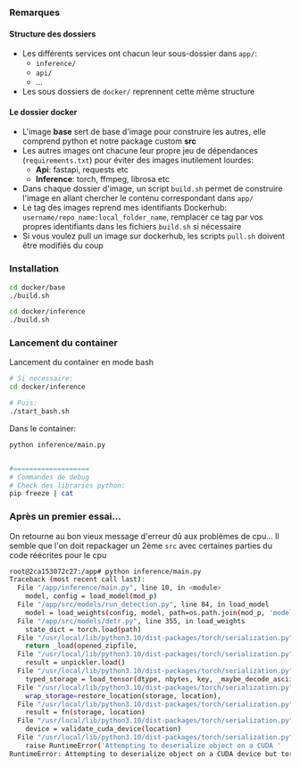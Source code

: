 

### Remarques

#### Structure des dossiers
- Les différents services ont chacun leur sous-dossier dans `app/`:
  - `inference/`
  -  `api/`
  -  ...
- Les sous dossiers de `docker/` reprennent cette même structure


#### Le dossier docker
- L'image **base** sert de base d'image pour construire les autres, elle comprend python et notre package custom **src**
- Les autres images ont chacune leur propre jeu de dépendances (`requirements.txt`) pour éviter des images inutilement lourdes:
  - **Api**: fastapi, requests etc
  - **Inference**: torch, ffmpeg, librosa etc
- Dans chaque dossier d'image, un script `build.sh` permet de construire l'image en allant chercher le contenu correspondant dans `app/`
- Le tag des images reprend mes identifiants Dockerhub: `username/repo_name:local_folder_name`, remplacer ce tag par vos propres identifiants dans les fichiers `build.sh` si nécessaire
- Si vous voulez pull un image sur dockerhub, les scripts `pull.sh` doivent être modifiés du coup


### Installation

```bash
cd docker/base
./build.sh

cd docker/inference
./build.sh

```

### Lancement du container
Lancement du container en mode bash

```bash
# Si necessaire:
cd docker/inference

# Puis:
./start_bash.sh

```

Dans le container:
```bash
python inference/main.py


#===================
# Commandes de debug
# Check des libraries python:
pip freeze | cat


```



### Après un premier essai...
On retourne au bon vieux message d'erreur dû aux problèmes de cpu... 
Il semble que l'on doit repackager un 2ème `src` avec certaines parties du code réécrites pour le cpu

```bash
root@2ca153072c27:/app# python inference/main.py 
Traceback (most recent call last):
  File "/app/inference/main.py", line 10, in <module>
    model, config = load_model(mod_p)
  File "/app/src/models/run_detection.py", line 84, in load_model
    model = load_weights(config, model, path=os.path.join(mod_p, 'model_chkpt_last.pt'), train=False).to(config.device)
  File "/app/src/models/detr.py", line 355, in load_weights
    state_dict = torch.load(path)
  File "/usr/local/lib/python3.10/dist-packages/torch/serialization.py", line 1026, in load
    return _load(opened_zipfile,
  File "/usr/local/lib/python3.10/dist-packages/torch/serialization.py", line 1438, in _load
    result = unpickler.load()
  File "/usr/local/lib/python3.10/dist-packages/torch/serialization.py", line 1408, in persistent_load
    typed_storage = load_tensor(dtype, nbytes, key, _maybe_decode_ascii(location))
  File "/usr/local/lib/python3.10/dist-packages/torch/serialization.py", line 1382, in load_tensor
    wrap_storage=restore_location(storage, location),
  File "/usr/local/lib/python3.10/dist-packages/torch/serialization.py", line 391, in default_restore_location
    result = fn(storage, location)
  File "/usr/local/lib/python3.10/dist-packages/torch/serialization.py", line 266, in _cuda_deserialize
    device = validate_cuda_device(location)
  File "/usr/local/lib/python3.10/dist-packages/torch/serialization.py", line 250, in validate_cuda_device
    raise RuntimeError('Attempting to deserialize object on a CUDA '
RuntimeError: Attempting to deserialize object on a CUDA device but torch.cuda.is_available() is False. If you are running on a CPU-only machine, please use torch.load with map_location=torch.device('cpu') to map your storages to the CPU.
```


